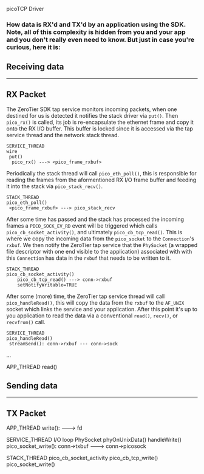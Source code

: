picoTCP Driver


### How data is RX'd and TX'd by an application using the SDK. Note, all of this complexity is hidden from you and your app and you don't really even need to know. But just in case you're curious, here it is:

## Receiving data

---------
RX Packet
---------

The ZeroTier SDK tap service monitors incoming packets, when one destined for us is detected it notifies the stack driver via `put()`. Then `pico_rx()` is called, its job is re-encapsulate the ethernet frame and copy it onto the RX I/O buffer. This buffer is locked since it is accessed via the tap service thread and the network stack thread.

```
SERVICE_THREAD
wire
 put()
  pico_rx() ---> <pico_frame_rxbuf>
```

Periodically the stack thread will call `pico_eth_poll()`, this is responsible for reading the frames from the aformentioned RX I/O frame buffer and feeding it into the stack via `pico_stack_recv()`.

```
STACK_THREAD 
pico_eth_poll()
 <pico_frame_rxbuf> ---> pico_stack_recv
```

After some time has passed and the stack has processed the incoming frames a `PICO_SOCK_EV_RD` event will be triggered which calls `pico_cb_socket_activity()`, and ultimately `pico_cb_tcp_read()`. This is where we copy the incoming data from the `pico_socket` to the `Connection`'s `rxbuf`. We then notify the ZeroTier tap service that the `PhySocket` (a wrapped file descriptor with one end visible to the application) associated with with this `Connection` has data in the `rxbuf` that needs to be written to it.  

```  
STACK_THREAD
pico_cb_socket_activity()
    pico_cb_tcp_read() ---> conn->rxbuf
    setNotifyWritable=TRUE
```

After some (more) time, the ZeroTier tap service thread will call `pico_handleRead()`, this will copy the data from the `rxbuf` to the `AF_UNIX` socket which links the service and your application. After this point it's up to you application to read the data via a conventional `read()`, `recv()`, or `recvfrom()` call.

```
SERVICE_THREAD
pico_handleRead()
 streamSend(): conn->rxbuf --- conn->sock
```

...


APP_THREAD
 read()


## Sending data
---------
TX Packet
---------

APP_THREAD
 write(): <DATA> ---> fd

SERVICE_THREAD
 I/O loop PhySocket
  phyOnUnixData()
   handleWrite() 
    pico_socket_write(): conn->txbuf ---> conn->picosock

STACK_THREAD
 pico_cb_socket_activity
  pico_cb_tcp_write()
   pico_socket_write()

